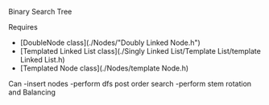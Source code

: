 Binary Search Tree

Requires
- [DoubleNode class](./Nodes/"Doubly Linked Node.h")
- [Templated Linked List class](./Singly Linked List/Template List/template Linked List.h)
- [Templated Node class](./Nodes/template Node.h)

Can 
-insert nodes
-perform dfs post order search
-perform stem rotation and Balancing
